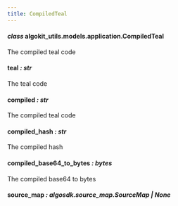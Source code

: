 ```yaml
---
title: CompiledTeal
---
```

#### *class* algokit_utils.models.application.CompiledTeal

The compiled teal code

#### teal *: str*

The teal code

#### compiled *: str*

The compiled teal code

#### compiled_hash *: str*

The compiled hash

#### compiled_base64_to_bytes *: bytes*

The compiled base64 to bytes

#### source_map *: algosdk.source_map.SourceMap | None*